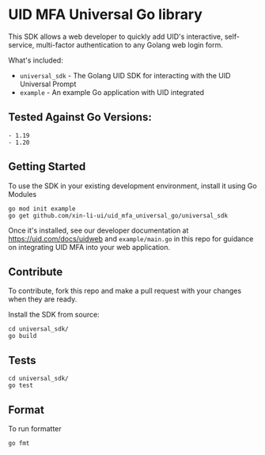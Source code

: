 # UID MFA Universal Go library

This SDK allows a web developer to quickly add UID's interactive, self-service, multi-factor authentication to any Golang web login form.


What's included:
* `universal_sdk` - The Golang UID SDK for interacting with the UID Universal Prompt
* `example` - An example Go application with UID integrated

## Tested Against Go Versions:
	- 1.19
	- 1.20

## Getting Started
To use the SDK in your existing development environment, install it using Go Modules
```
go mod init example
go get github.com/xin-li-ui/uid_mfa_universal_go/universal_sdk
```
Once it's installed, see our developer documentation at https://uid.com/docs/uidweb and `example/main.go` in this repo for guidance on integrating UID MFA into your web application.

## Contribute
To contribute, fork this repo and make a pull request with your changes when they are ready.

Install the SDK from source:
```
cd universal_sdk/
go build
```

## Tests
```
cd universal_sdk/
go test
```

## Format
To run formatter
```
go fmt
```